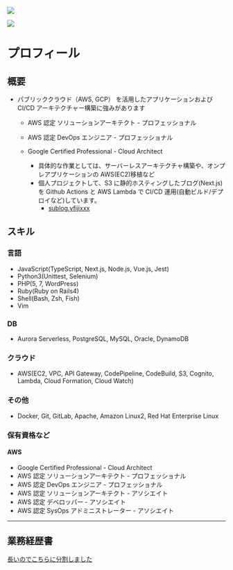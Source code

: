 [](https://github.com/anuraghazra/github-readme-stats)
![](https://github-readme-stats.vercel.app/api?username=fijixxx&count_private=true&show_icons=true)

[](https://github.com/anuraghazra/github-readme-stats)
![](https://github-readme-stats.vercel.app/api/top-langs/?username=fijixxx&count_private=true&show_icons=true)

# プロフィール

## 概要

- パブリッククラウド（AWS, GCP） を活用したアプリケーションおよび CI/CD アーキテクチャー構築に強みがあります

  - AWS 認定 ソリューションアーキテクト - プロフェッショナル
  - AWS 認定 DevOps エンジニア - プロフェッショナル
  - Google Certified Professional - Cloud Architect

    - 具体的な作業としては、サーバーレスアーキテクチャ構築や、オンプレアプリケーションの AWS(EC2)移植など
    - 個人プロジェクトして、S3 に静的ホスティングしたブログ(Next.js)を Github Actions と AWS Lambda で CI/CD 運用(自動ビルド/デプロイなど)しています。
      - [sublog.yfijixxx](https://github.com/fijixxx/sublog)

## スキル

### 言語

- JavaScript(TypeScript, Next.js, Node.js, Vue.js, Jest)
- Python3(Unittest, Selenium)
- PHP(5, 7, WordPress)
- Ruby(Ruby on Rails4)
- Shell(Bash, Zsh, Fish)
- Vim

### DB

- Aurora Serverless, PostgreSQL, MySQL, Oracle, DynamoDB

### クラウド

- AWS(EC2, VPC, API Gateway, CodePipeline, CodeBuild, S3, Cognito, Lambda, Cloud Formation, Cloud Watch)

### その他

- Docker, Git, GitLab, Apache, Amazon Linux2, Red Hat Enterprise Linux

### 保有資格など

#### AWS

- Google Certified Professional - Cloud Architect
- AWS 認定 ソリューションアーキテクト - プロフェッショナル
- AWS 認定 DevOps エンジニア - プロフェッショナル
- AWS 認定 ソリューションアーキテクト - アソシエイト
- AWS 認定 デベロッパー - アソシエイト
- AWS 認定 SysOps アドミニストレーター - アソシエイト

---

## 業務経歴書

[長いのでこちらに分割しました](https://github.com/fijixxx/rejume)
